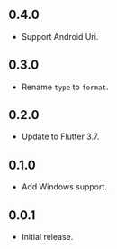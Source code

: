 ## 0.4.0

- Support Android Uri.

## 0.3.0

- Rename `type` to `format`.

## 0.2.0

- Update to Flutter 3.7.

## 0.1.0

- Add Windows support.

## 0.0.1

- Initial release.
